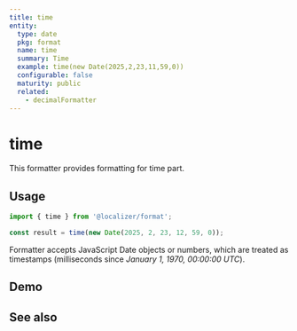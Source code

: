 ```yaml
---
title: time
entity:
  type: date
  pkg: format
  name: time
  summary: Time
  example: time(new Date(2025,2,23,11,59,0))
  configurable: false
  maturity: public
  related:
    - decimalFormatter
---
```


# time <Package name="format"/>

This formatter provides formatting for time part.

## Usage

```typescript twoslash
import { time } from '@localizer/format';

const result = time(new Date(2025, 2, 23, 12, 59, 0));
```

Formatter accepts JavaScript Date objects or numbers, which are treated as timestamps (milliseconds since _January 1, 1970, 00:00:00 UTC_).

## Demo

<script setup>
  import { ref } from 'vue';
  import { NFormItem } from 'naive-ui/es/form';
  import { NDatePicker } from 'naive-ui/es/date-picker';

  const value = ref(1742727540000);
</script>

<EntityDemo :args="[value]">
  <NFormItem label="Value">
    <NDatePicker v-model:value="value" type="datetime" />
  </NFormItem>
</EntityDemo>

## See also

<Entities />
